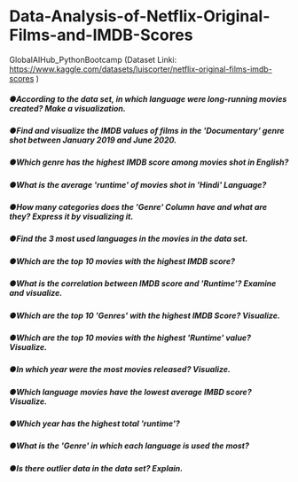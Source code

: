 # Data-Analysis-of-Netflix-Original-Films-and-IMDB-Scores
GlobalAIHub_PythonBootcamp
(Dataset Linki: https://www.kaggle.com/datasets/luiscorter/netflix-original-films-imdb-scores )

##### ●According to the data set, in which language were long-running movies created? Make a visualization.
##### ●Find and visualize the IMDB values ​​of films in the 'Documentary' genre shot between January 2019 and June 2020.
##### ●Which genre has the highest IMDB score among movies shot in English?
##### ●What is the average 'runtime' of movies shot in 'Hindi' Language?
##### ●How many categories does the 'Genre' Column have and what are they? Express it by visualizing it.
##### ●Find the 3 most used languages ​​in the movies in the data set.
##### ●Which are the top 10 movies with the highest IMDB score?
##### ●What is the correlation between IMDB score and 'Runtime'? Examine and visualize.
##### ●Which are the top 10 'Genres' with the highest IMDB Score? Visualize.
##### ●Which are the top 10 movies with the highest 'Runtime' value? Visualize.
##### ●In which year were the most movies released? Visualize.
##### ●Which language movies have the lowest average IMBD score? Visualize.
##### ●Which year has the highest total 'runtime'?
##### ●What is the 'Genre' in which each language is used the most?
##### ●Is there outlier data in the data set? Explain.
